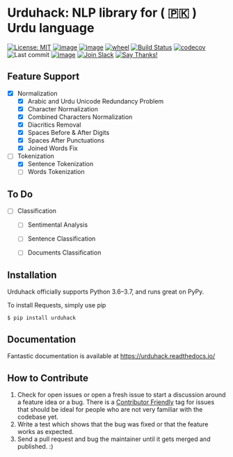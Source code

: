 Urduhack: NLP library for ( 🇵🇰 ) Urdu language
================================================

[![License: MIT](https://img.shields.io/badge/license-MIT-blue.svg)](https://github.com/urduhack/urduhack/blob/master/LICENSE)
[![image](https://img.shields.io/pypi/v/urduhack.svg)](https://pypi.org/project/urduhack/)
[![image](https://img.shields.io/pypi/pyversions/urduhack.svg)](https://pypi.org/project/urduhack/)
[![wheel](https://img.shields.io/pypi/wheel/urduhack.svg)](https://pypi.org/project/urduhack/)
[![Build Status](https://travis-ci.org/urduhack/urduhack.svg?branch=master)](https://travis-ci.org/urduhack/urduhack)
[![codecov](https://codecov.io/gh/urduhack/urduhack/branch/master/graph/badge.svg)](https://codecov.io/gh/urduhack/urduhack)
![Last commit](https://img.shields.io/github/last-commit/urduhack/urduhack.svg)
[![image](https://img.shields.io/github/contributors/urduhack/urduhack.svg)](https://github.com/urduhack/urduhack/graphs/contributors)
[![Join Slack](https://img.shields.io/badge/join-us%20on%20slack-gray.svg?longCache=true&logo=slack&colorB=red)](https://join.slack.com/t/urduhack/shared_invite/enQtNDE5NDg4NzU2Mzg4LTk3ZDNlYzBhOWM5MGY0ZGE0ZmNmNzU2ZTViYjAwMTg3NTBmZGU4OTM0M2E0MzQ0NDI1MDIyYzVkYTVmZTkyZjg)
[![Say Thanks!](https://img.shields.io/badge/Say%20Thanks-!-1EAEDB.svg)](https://saythanks.io/to/akkefa)


Feature Support
---------------

- [x] Normalization
    - [x] Arabic and Urdu Unicode Redundancy Problem
    - [x] Character Normalization
    - [x] Combined Characters Normalization 
    - [x] Diacritics Removal
    - [x] Spaces Before & After Digits
    - [x] Spaces After Punctuations
    - [x] Joined Words Fix
- [ ] Tokenization
    - [x] Sentence Tokenization
    - [ ] Words Tokenization

To Do
-----
- [ ] Classification
  - [ ] Sentimental Analysis
  - [ ] Sentence Classification
  - [ ] Documents Classification
  

Installation
------------

Urduhack officially supports Python 3.6–3.7, and runs great on PyPy.

To install Requests, simply use pip
``` {.sourceCode .bash}
$ pip install urduhack
```

Documentation
-------------

Fantastic documentation is available at <https://urduhack.readthedocs.io/>

How to Contribute
-----------------

1.  Check for open issues or open a fresh issue to start a discussion
    around a feature idea or a bug. There is a [Contributor Friendly](https://github.com/urduhack/urduhack/issues)
    tag for issues that should be ideal for people who are not very
    familiar with the codebase yet.
3.  Write a test which shows that the bug was fixed or that the feature
    works as expected.
4.  Send a pull request and bug the maintainer until it gets merged and
    published. :)
